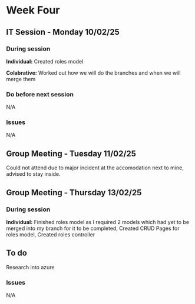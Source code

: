 # Week Four

## IT Session - Monday 10/02/25

### During session
**Individual:**
Created roles model

**Colabrative:**
Worked out how we will do the branches and when we will merge them

### Do before next session
N/A

### Issues
N/A

## Group Meeting - Tuesday 11/02/25
Could not attend due to major incident at the accomodation next to mine, advised to stay inside.

## Group Meeting - Thursday 13/02/25

### During session
**Individual:**
Finished roles model as I required 2 models which had yet to be merged into my branch for it to be completed,
Created CRUD Pages for roles model,
Created roles controller

## To do
Research into azure

### Issues
N/A
